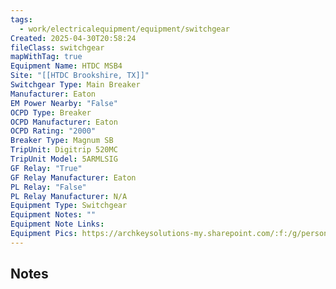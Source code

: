 ```yaml
---
tags:
  - work/electricalequipment/equipment/switchgear
Created: 2025-04-30T20:58:24
fileClass: switchgear
mapWithTag: true
Equipment Name: HTDC MSB4
Site: "[[HTDC Brookshire, TX]]"
Switchgear Type: Main Breaker
Manufacturer: Eaton
EM Power Nearby: "False"
OCPD Type: Breaker
OCPD Manufacturer: Eaton
OCPD Rating: "2000"
Breaker Type: Magnum SB
TripUnit: Digitrip 520MC
TripUnit Model: 5ARMLSIG
GF Relay: "True"
GF Relay Manufacturer: Eaton
PL Relay: "False"
PL Relay Manufacturer: N/A
Equipment Type: Switchgear
Equipment Notes: ""
Equipment Note Links: 
Equipment Pics: https://archkeysolutions-my.sharepoint.com/:f:/g/personal/brennan_salibrici_prokey_com/EvX237LhHPtEla-6SaWzryABA7w_bRxvfWAr2pdsbCcJEg?e=8ulpRD
---
```

## Notes
